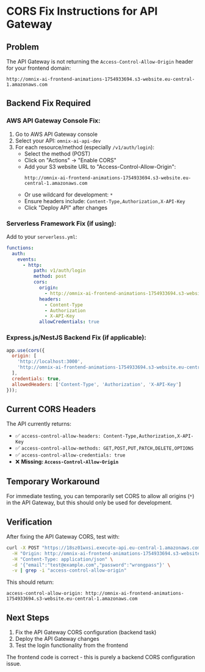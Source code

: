 # CORS Fix Instructions for API Gateway

## Problem
The API Gateway is not returning the `Access-Control-Allow-Origin` header for your frontend domain:
```
http://omnix-ai-frontend-animations-1754933694.s3-website.eu-central-1.amazonaws.com
```

## Backend Fix Required

### AWS API Gateway Console Fix:
1. Go to AWS API Gateway console
2. Select your API: `omnix-ai-api-dev`
3. For each resource/method (especially `/v1/auth/login`):
   - Select the method (POST)
   - Click on "Actions" → "Enable CORS"
   - Add your S3 website URL to "Access-Control-Allow-Origin":
     ```
     http://omnix-ai-frontend-animations-1754933694.s3-website.eu-central-1.amazonaws.com
     ```
   - Or use wildcard for development: `*`
   - Ensure headers include: `Content-Type,Authorization,X-API-Key`
   - Click "Deploy API" after changes

### Serverless Framework Fix (if using):
Add to your `serverless.yml`:
```yaml
functions:
  auth:
    events:
      - http:
          path: v1/auth/login
          method: post
          cors:
            origin: 
              - http://omnix-ai-frontend-animations-1754933694.s3-website.eu-central-1.amazonaws.com
            headers:
              - Content-Type
              - Authorization
              - X-API-Key
            allowCredentials: true
```

### Express.js/NestJS Backend Fix (if applicable):
```javascript
app.use(cors({
  origin: [
    'http://localhost:3000',
    'http://omnix-ai-frontend-animations-1754933694.s3-website.eu-central-1.amazonaws.com'
  ],
  credentials: true,
  allowedHeaders: ['Content-Type', 'Authorization', 'X-API-Key']
}));
```

## Current CORS Headers
The API currently returns:
- ✅ `access-control-allow-headers: Content-Type,Authorization,X-API-Key`
- ✅ `access-control-allow-methods: GET,POST,PUT,PATCH,DELETE,OPTIONS`  
- ✅ `access-control-allow-credentials: true`
- ❌ **Missing: `Access-Control-Allow-Origin`**

## Temporary Workaround
For immediate testing, you can temporarily set CORS to allow all origins (`*`) in the API Gateway, but this should only be used for development.

## Verification
After fixing the API Gateway CORS, test with:
```bash
curl -X POST "https://18sz01wxsi.execute-api.eu-central-1.amazonaws.com/dev/v1/auth/login" \
  -H "Origin: http://omnix-ai-frontend-animations-1754933694.s3-website.eu-central-1.amazonaws.com" \
  -H "Content-Type: application/json" \
  -d '{"email":"test@example.com","password":"wrongpass"}' \
  -v | grep -i "access-control-allow-origin"
```

This should return:
```
access-control-allow-origin: http://omnix-ai-frontend-animations-1754933694.s3-website.eu-central-1.amazonaws.com
```

## Next Steps
1. Fix the API Gateway CORS configuration (backend task)
2. Deploy the API Gateway changes
3. Test the login functionality from the frontend

The frontend code is correct - this is purely a backend CORS configuration issue.